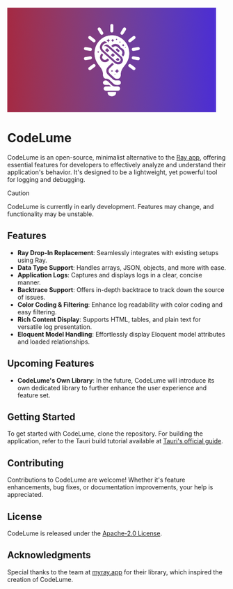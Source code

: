 ![CodeLume Logo](public/codelume-banner.png)

# CodeLume

CodeLume is an open-source, minimalist alternative to the [Ray app](https://myray.app), offering essential features for developers to effectively analyze and understand their application's behavior. It's designed to be a lightweight, yet powerful tool for logging and debugging.

> [!CAUTION]
> CodeLume is currently in early development. Features may change, and functionality may be unstable.

## Features

- **Ray Drop-In Replacement**: Seamlessly integrates with existing setups using Ray.
- **Data Type Support**: Handles arrays, JSON, objects, and more with ease.
- **Application Logs**: Captures and displays logs in a clear, concise manner.
- **Backtrace Support**: Offers in-depth backtrace to track down the source of issues.
- **Color Coding & Filtering**: Enhance log readability with color coding and easy filtering.
- **Rich Content Display**: Supports HTML, tables, and plain text for versatile log presentation.
- **Eloquent Model Handling**: Effortlessly display Eloquent model attributes and loaded relationships.

## Upcoming Features

- **CodeLume's Own Library**: In the future, CodeLume will introduce its own dedicated library to further enhance the user experience and feature set.

## Getting Started

To get started with CodeLume, clone the repository. For building the application, refer to the Tauri build tutorial available at [Tauri's official guide](https://tauri.app/v1/guides/building/).

## Contributing

Contributions to CodeLume are welcome! Whether it's feature enhancements, bug fixes, or documentation improvements, your help is appreciated.

## License

CodeLume is released under the [Apache-2.0 License](LICENSE).

## Acknowledgments

Special thanks to the team at [myray.app](https://myray.app) for their library, which inspired the creation of CodeLume.
